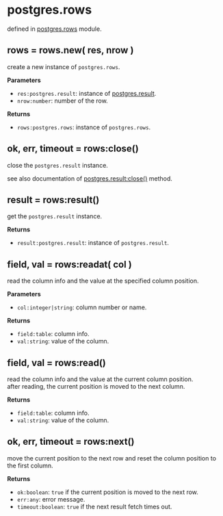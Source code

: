 # postgres.rows

defined in [postgres.rows](../lib/rows.lua) module.


## rows = rows.new( res, nrow )

create a new instance of `postgres.rows`.

**Parameters**

- `res:postgres.result`: instance of [postgres.result](result.md).
- `nrow:number`: number of the row.

**Returns**

- `rows:postgres.rows`: instance of `postgres.rows`.


## ok, err, timeout = rows:close()

close the `postgres.result` instance.

see also documentation of [postgres.result:close()](result.md#ok-err-timeout--resultclose) method.


## result = rows:result()

get the `postgres.result` instance.

**Returns**

- `result:postgres.result`: instance of `postgres.result`.


## field, val = rows:readat( col )

read the column info and the value at the specified column position.

**Parameters**

- `col:integer|string`: column number or name.

**Returns**

- `field:table`: column info.
- `val:string`: value of the column.


## field, val = rows:read()

read the column info and the value at the current column position.  
after reading, the current position is moved to the next column.

**Returns**

- `field:table`: column info.
- `val:string`: value of the column.


## ok, err, timeout = rows:next()

move the current position to the next row and reset the column position to the first column.

**Returns**

- `ok:boolean`: `true` if the current position is moved to the next row.
- `err:any`: error message.
- `timeout:boolean`: `true` if the next result fetch times out.

